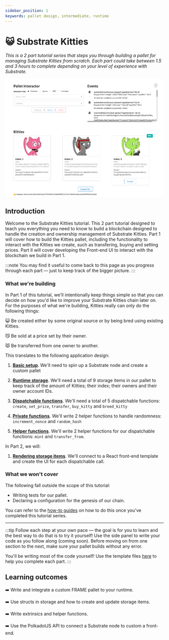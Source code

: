 ```yaml
---
sidebar_position: 1
keywords: pallet design, intermediate, runtime
---
```


# 😺 Substrate Kitties

_This is a 2 part tutorial series that steps you through building a pallet for managing Substrate Kitties from scratch. Each part
could take between 1.5 and 3 hours to complete depending on your level of experience with Substrate._

![image](./kitties-tutorial.png)

## Introduction

Welcome to the Substrate Kitties tutorial. This 2 part tutorial designed to teach you everything you need to know to build a blockchain designed to handle the creation and ownership management of Substrate Kitties. Part 1 will cover how to build the Kitties pallet, including 
the functionality to interact with the Kitties we create, such as transfering, buying and setting prices. Part II will cover developing
the Front-end UI to interact with the blockchain we build in Part 1.

:::note
You may find it useful to come back to this page
as you progress through each part &mdash; just to keep track of the bigger picture.
:::

### What we're building

In Part 1 of this tutorial, we'll intentionally keep things simple so that you can decide on how you'd like to improve your Substrate Kitties chain later on. For the purposes of what we're building, Kitties really can only do the following things:

:smiley_cat: Be created either by some original source or by being bred using existing Kitties.

:smirk_cat: Be sold at a price set by their owner.

:pouting_cat: Be transferred from one owner to another.

This translates to the following application design:

1. [**Basic setup**](/docs/Tutorials/Kitties/basic-setup). We'll need to spin up a Substrate node and create a custom pallet

2. [**Runtime storage**](/docs/Tutorials/Kitties/basic-setup). We'll need a total of 9 storage items in our pallet to keep track of the amount of Kitties; their index; their owners and their
   owner account IDs.

3. [**Dispatchable functions**](/docs/Tutorials/Kitties/dispatchables-and-events). We'll need a total of 5 dispatchable functions: `create`, `set_price`, `transfer`, `buy_kitty` and `breed_kitty`

4. [**Private functions**](/docs/Tutorials/Kitties/create-kitties). We'll write 2 helper functions to handle randomness: `increment_nonce` and `random_hash`

5. [**Helper functions**](/docs/Tutorials/Kitties/interacting-functions). We'll write 2 helper functions for our dispatchable functions: `mint` and `transfer_from`.

In Part 2, we will:

1. [**Rendering storage items**](/docs/Tutorials/Kitties/kitties-frontend). We'll connect to a React front-end template and create the UI for each dispatchable call.

### What we won't cover

The following fall outside the scope of this tutorial:

 - Writing tests for our pallet.
 - Declaring a configuration for the genesis of our chain.

 You can refer to the [how-to guides](/docs/intro) on how to do this once you've completed this tutorial series.

---

:::tip
Follow each step at your own pace &mdash; the goal is for you to learn and the best way to do that is to try it yourself!
Use the side panel to write your code as you follow along (coming soon). Before moving on from one section to the next, make sure your pallet
builds without any error.

You'll be writing most of the code yourself! Use the template files [here](https://github.com/substrate-developer-hub/substrate-how-to-guides/tree/main/static/code/kitties-tutorial)
to help you complete each part.
:::

## Learning outcomes

:arrow_right: Write and integrate a custom FRAME pallet to your runtime.

:arrow_right: Use structs in storage and how to create and update storage items.

:arrow_right: Write extrinsics and helper functions.

:arrow_right: Use the PolkadotJS API to connect a Substrate node to custom a front-end.

<!-- ## Steps

### [1. Basic set-up](basic-setup)

- Create a pallet and integrate it to your runtime
- Include a simple storage items to keep track of all Kitties
- Build and check your pallet

### [2. Create unique Kitties and their storage items](create-kitties)

- Write a struct to store details about our Kitties
- Implement the Randomness trait to create unique Kitties
- Use `StorageValue` and `StorageMap` to create the remainingn of your pallet's storage items

### [3. Dispatchables and Events](extrinsics-and-events)
- Write a dispatchable that updates runtime storage using a helper function
- Write and use pallet Events

### [4. Interacting with your Kitties](interacting-functions)

- Write a dispatchable to set the price for a Kitty
- Create a transfer capabilities for a Kitty
- Write a dispatchable to buy a Kitty
- Write a dispatchable to breed two Kitties

### [5. Viewing Kitties in a UI](kitties-frontend)

- Connect your chain to the Substrate front-end template
- Use PolkadotJS API to customize the frontend
- Interact with your chain
 -->

